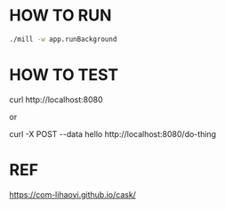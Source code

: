 # HOW TO RUN

```bash
./mill -w app.runBackground
```

# HOW TO TEST

curl  http://localhost:8080 

or 

curl  -X POST --data hello http://localhost:8080/do-thing

# REF

https://com-lihaoyi.github.io/cask/
